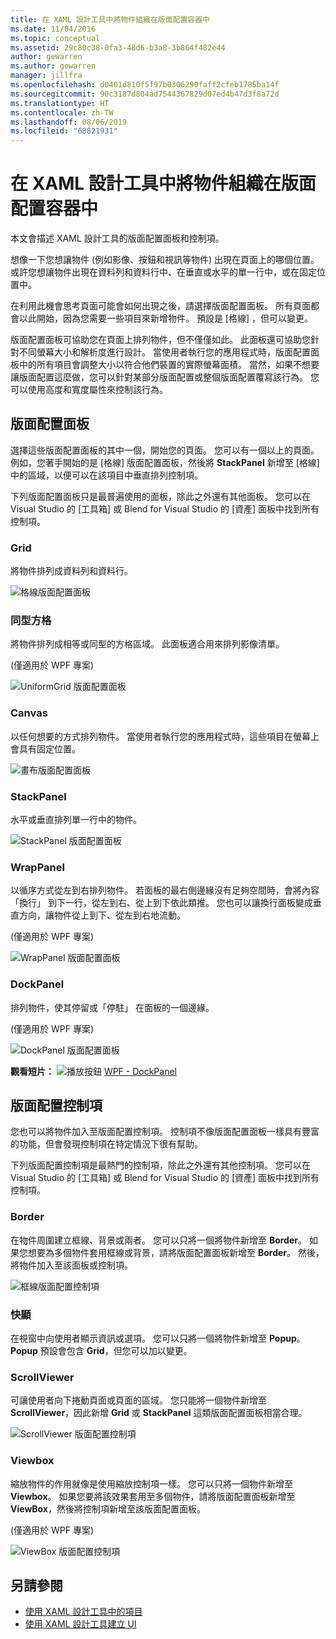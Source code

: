 ```yaml
---
title: 在 XAML 設計工具中將物件組織在版面配置容器中
ms.date: 11/04/2016
ms.topic: conceptual
ms.assetid: 29c80c38-0fa3-48d6-b3a8-3b864f482e44
author: gewarren
ms.author: gewarren
manager: jillfra
ms.openlocfilehash: d0401d810f5f97b0306290faff2cfeb1785ba14f
ms.sourcegitcommit: 90c3187d804ad7544367829d07ed4b47d3f8a72d
ms.translationtype: HT
ms.contentlocale: zh-TW
ms.lasthandoff: 08/06/2019
ms.locfileid: "68821931"
---
```

# <a name="organize-objects-into-layout-containers-in-xaml-designer"></a>在 XAML 設計工具中將物件組織在版面配置容器中

本文會描述 XAML 設計工具的版面配置面板和控制項。

想像一下您想讓物件 (例如影像、按鈕和視訊等物件) 出現在頁面上的哪個位置。 或許您想讓物件出現在資料列和資料行中、在垂直或水平的單一行中，或在固定位置中。

在利用此機會思考頁面可能會如何出現之後，請選擇版面配置面板。 所有頁面都會以此開始，因為您需要一些項目來新增物件。 預設是 [格線]  ，但可以變更。

版面配置面板可協助您在頁面上排列物件，但不僅僅如此。 此面板還可協助您針對不同螢幕大小和解析度進行設計。 當使用者執行您的應用程式時，版面配置面板中的所有項目會調整大小以符合他們裝置的實際螢幕面積。 當然，如果不想要讓版面配置這麼做，您可以針對某部分版面配置或整個版面配置覆寫該行為。 您可以使用高度和寬度屬性來控制該行為。

## <a name="layout-panels"></a>版面配置面板

選擇這些版面配置面板的其中一個，開始您的頁面。 您可以有一個以上的頁面。 例如，您著手開始的是 [格線]  版面配置面板，然後將 **StackPanel** 新增至 [格線]  中的區域，以便可以在該項目中垂直排列控制項。

下列版面配置面板只是最普遍使用的面板，除此之外還有其他面板。 您可以在 Visual Studio 的 [工具箱]  或 Blend for Visual Studio 的 [資產]  面板中找到所有控制項。

### <a name="grid"></a>Grid

將物件排列成資料列和資料行。

![格線版面配置面板](../designers/media/98b234b2-ac3b-441f-9136-98375fee87b7.png)

### <a name="uniformgrid"></a>同型方格

將物件排列成相等或同型的方格區域。 此面板適合用來排列影像清單。

(僅適用於 WPF 專案)

![UniformGrid 版面配置面板](../designers/media/928b9284-a7e8-4678-875a-656b80b78076.png)

### <a name="canvas"></a>Canvas

以任何想要的方式排列物件。 當使用者執行您的應用程式時，這些項目在螢幕上會具有固定位置。

![畫布版面配置面板](../designers/media/e1ae27f0-3a57-454e-b580-877dcea8836d.png)

### <a name="stackpanel"></a>StackPanel

水平或垂直排列單一行中的物件。

![StackPanel 版面配置面板](../designers/media/a85a7b57-b0a8-495e-b985-f0291e41d093.png)

### <a name="wrappanel"></a>WrapPanel

以循序方式從左到右排列物件。 若面板的最右側邊緣沒有足夠空間時，會將內容「換行」  到下一行，從左到右、從上到下依此類推。 您也可以讓換行面板變成垂直方向，讓物件從上到下、從左到右地流動。

(僅適用於 WPF 專案)

![WrapPanel 版面配置面板](../designers/media/b1c415fb-9a32-4a18-aa0b-308fca994ac9.png)

### <a name="dockpanel"></a>DockPanel

排列物件，使其停留或「停駐」  在面板的一個邊緣。

(僅適用於 WPF 專案)

![DockPanel 版面配置面板](../designers/media/72d46b58-9a49-4dd5-8af7-6843c0440226.png)

**觀看短片：** ![播放按鈕](../designers/media/bldadminconsoleinitialconfigicon.PNG) [WPF - DockPanel](https://www.youtube.com/watch?v=EBH_OIM-zPo)

## <a name="layout-controls"></a>版面配置控制項

您也可以將物件加入至版面配置控制項。 控制項不像版面配置面板一樣具有豐富的功能，但會發現控制項在特定情況下很有幫助。

下列版面配置控制項是最熱門的控制項，除此之外還有其他控制項。 您可以在 Visual Studio 的 [工具箱]  或 Blend for Visual Studio 的 [資產]  面板中找到所有控制項。

### <a name="border"></a>Border

在物件周圍建立框線、背景或兩者。 您可以只將一個將物件新增至 **Border**。 如果您想要為多個物件套用框線或背景，請將版面配置面板新增至 **Border**。 然後，將物件加入至該面板或控制項。

![框線版面配置控制項](../designers/media/e761238b-99fd-43c5-bbc4-57538b8289ff.png)

### <a name="popup"></a>快顯

在視窗中向使用者顯示資訊或選項。 您可以只將一個將物件新增至 **Popup**。 **Popup** 預設會包含 **Grid**，但您可以加以變更。

### <a name="scrollviewer"></a>ScrollViewer

可讓使用者向下捲動頁面或頁面的區域。 您只能將一個物件新增至 **ScrollViewer**，因此新增 **Grid** 或 **StackPanel** 這類版面配置面板相當合理。

![ScrollViewer 版面配置控制項](../designers/media/06b326d4-f23d-41a6-b26b-e1aff37572a7.png)

### <a name="viewbox"></a>Viewbox

縮放物件的作用就像是使用縮放控制項一樣。 您可以只將一個物件新增至 **Viewbox**。 如果您要將該效果套用至多個物件，請將版面配置面板新增至 **ViewBox**，然後將控制項新增至該版面配置面板。

(僅適用於 WPF 專案)

![ViewBox 版面配置控制項](../designers/media/f5b13c66-d918-4141-8a16-bd8f8628687a.png)

## <a name="see-also"></a>另請參閱

- [使用 XAML 設計工具中的項目](../designers/working-with-elements-in-xaml-designer.md)
- [使用 XAML 設計工具建立 UI](../designers/creating-a-ui-by-using-xaml-designer-in-visual-studio.md)